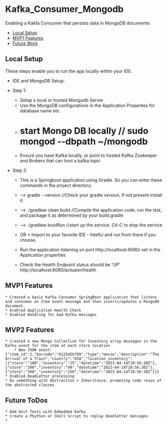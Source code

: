 # Kafka_Consumer_Mongodb
 Enabling a Kakfa Consumer that persists data in MongoDB documents

* [Local Setup](#local-setup)
* [MVP1 Features](#MVP1-Features)
* [Future Work](#Future-ToDos)

## Local Setup 

These steps enable you to run the app locally within your IDE.  
* IDE and MongoDB Setup:

* Step 1:
    * Setup a local or hosted Mongodb Server
    * Use the MongoDB configurations in the Application Properties for database name etc.
    * # start Mongo DB locally // sudo mongod --dbpath ~/mongodb
    * Ensure you have Kafka locally, or point to hosted Kafka Zookeeper and Brokers that can host a kafka topic
    
* Step 2:
    * This is a Springboot application using Gradle.  So you can enter these commands in the project directory:
    * --> gradle --version //Check your gradle version, if not present install it
    * --> ./gradlew clean build //Compile the application code, run the test, and package it as determined by your build.gradle
    * --> ./gradlew bootRun //start up the service.  Ctl-C to stop the service
    * OR
          * Import to your favorite IDE - IntelliJ and run from there if you choose.
    
    * Run the application listening on port http://localhost:8080/ set in the Application properties
    * Check the Health Endpoint status should be 'UP' http://localhost:8080/actuator/health



## MVP1 Features

    * Created a basic Kafka Consumer SpringBoot application that listens and consumes an Item event message and then inserts/updates a MongoDB document.
    * Enabled Application Health Check
    * Enabled Handling for bad Kafka messages

## MVP2 Features

    * Created a new Mongo Collection for Inventory array messages in the Kafka event for the item at each store location
        * New JSON event: {"item_id":1,"barcode":"A123456789","type":"movie","description":"The Arrival of a Train","country":"USA","location_inventory":[{"store":"100","inventory":"25","datetime":"2023-04-14T18:56:30Z"},{"store":"200","inventory":"99","datetime":"2023-04-14T18:56:30Z"},{"store":"300","inventory":"250","datetime":"2023-04-14T18:56:30Z"}]}
    * Enabled DeadLetter processing
    * Do something with Abstraction + Inheritance, promoting code reuse of the abstracted classes


## Future ToDos
    * Add Unit Tests with Embedded Kafka
    * Create a Phython or Shell Script to replay Deadletter messages
    * 
    
   



